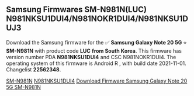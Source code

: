 <h2>Samsung Firmwares SM-N981N(LUC) N981NKSU1DUI4/N981NOKR1DUI4/N981NKSU1DUJ3</h2>
Download the Samsung firmware for the ✅ <strong>Samsung Galaxy Note 20 5G </strong> ⭐ <strong>SM-N981N</strong> with product code <strong>LUC</strong> <strong> from South Korea</strong>. This firmware has version number PDA <strong>N981NKSU1DUI4</strong> and CSC N981NOKR1DUI4. The operating system of this firmware is Android R , with build date 2021-11-01. Changelist <strong>22562348</strong>.


[SM-N981N](https://samfirm.shop/samsung/model/SM-N981N)
[N981NKSU1DUI4](https://samfirm.shop/samsung/pda/N981NKSU1DUI4)
[Download Firmware Samsung Galaxy Note 20 5G SM-N981N](https://samfirm.shop/samsung/firmware/470176)
